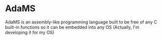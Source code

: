 # AdaMS
AdaMS is an assembly-like programming language built to be free of any C built-in functions so it can be embedded into any OS (Actually, I'm developing it for my OS)
